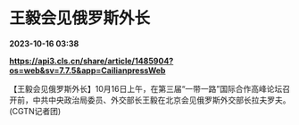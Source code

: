 # 王毅会见俄罗斯外长

**2023-10-16 03:38**

**https://api3.cls.cn/share/article/1485904?os=web&sv=7.7.5&app=CailianpressWeb**

【王毅会见俄罗斯外长】10月16日上午，在第三届“一带一路”国际合作高峰论坛召开前，中共中央政治局委员、外交部长王毅在北京会见俄罗斯外交部长拉夫罗夫。 (CGTN记者团)